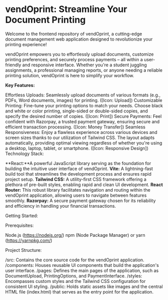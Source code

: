  
# vendOprint: Streamline Your Document Printing


Welcome to the frontend repository of vendOprint, a cutting-edge document management web application designed to revolutionize your printing experience!

vendOprint empowers you to effortlessly upload documents, customize printing preferences, and securely process payments – all within a user-friendly and responsive interface. Whether you're a student juggling assignments, a professional managing reports, or anyone needing a reliable printing solution, vendOprint is here to simplify your workflow.

**Key Features:**

Effortless Uploads: Seamlessly upload documents of various formats (e.g., PDFs, Word documents, images) for printing. ([Icon: Upload])
Customizable Printing: Fine-tune your printing options to match your needs. Choose black and white or color printing, single-sided or double-sided copies, and specify the desired number of copies. ([Icon: Print])
Secure Payments: Feel confident with Razorpay, a trusted payment gateway, ensuring secure and efficient transaction processing. ([Icon: Money Transfer])
Seamless Responsiveness: Enjoy a flawless experience across various devices and screen sizes thanks to our utilization of Tailwind CSS. The layout adapts automatically, providing optimal viewing regardless of whether you're using a desktop, laptop, tablet, or smartphone. ([Icon: Responsive Design])
Technology Stack:

**React:**A powerful JavaScript library serving as the foundation for building the intuitive user interface of vendOprint.
**Vite:** A lightning-fast build tool that streamlines the development process and ensures rapid project setup.
**Tailwind CSS:** A utility-first CSS framework offering a plethora of pre-built styles, enabling rapid and clean UI development.
**React Router:** This robust library facilitates navigation and routing within the vendOprint application, allowing users to navigate between features smoothly.
**Razorpay:** A secure payment gateway chosen for its reliability and efficiency in handling your financial transactions.

Getting Started:

Prerequisites:

Node.js (https://nodejs.org/)
npm (Node Package Manager) or yarn (https://yarnpkg.com/)

Project Structure:

/src: Contains the core source code for the vendOprint application.
/components: Houses reusable UI components that build the application's user interface.
/pages: Defines the main pages of the application, such as DocumentUpload, PrintingOptions, and PaymentInterface.
/styles: Encompasses custom styles and the Tailwind CSS configuration for consistent UI styling.
/public: Holds static assets like images and the central HTML file (index.html) that serves as the entry point for the application.
